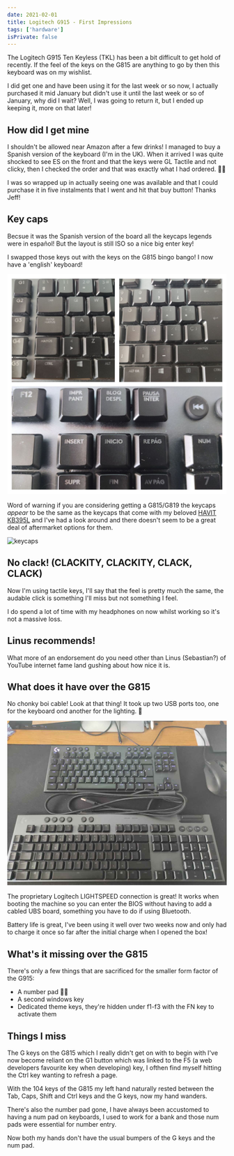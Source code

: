 ```yaml
---
date: 2021-02-01
title: Logitech G915 - First Impressions
tags: ['hardware']
isPrivate: false
---
```


<script>
  import YouTube from '$lib/components/youtube.svelte'
</script>

The Logitech G915 Ten Keyless (TKL) has been a bit difficult to get
hold of recently. If the feel of the keys on the G815 are anything to
go by then this keyboard was on my wishlist.

I did get one and have been using it for the last week or so now, I
actually purchased it mid January but didn't use it until the last
week or so of January, why did I wait? Well, I was going to return it,
but I ended up keeping it, more on that later!

## How did I get mine

I shouldn't be allowed near Amazon after a few drinks! I managed to
buy a Spanish version of the keyboard (I'm in the UK). When it arrived
I was quite shocked to see ES on the front and that the keys were GL
Tactile and not clicky, then I checked the order and that was exactly
what I had ordered. 🤦‍♀️

I was so wrapped up in actually seeing one was available and that I
could purchase it in five instalments that I went and hit that buy
button! Thanks Jeff!

## Key caps

Becsue it was the Spanish version of the board all the keycaps legends
were in español! But the layout is still ISO so a nice big enter key!

I swapped those keys out with the keys on the G815 bingo bango! I now
have a 'english' keyboard!

![spanish legends]

Word of warning if you are considering getting a G815/G819 the keycaps
_appear_ to be the same as the keycaps that come with my beloved
[HAVIT KB395L] and I've had a look around and there doesn't seem to be
a great deal of aftermarket options for them.

![keycaps]

## No clack! (CLACKITY, CLACKITY, CLACK, CLACK)

Now I'm using tactile keys, I'll say that the feel is pretty much the
same, the audable click is something I'll miss but not something I
feel.

I do spend a lot of time with my headphones on now whilst working so
it's not a massive loss.

## Linus recommends!

What more of an endorsement do you need other than Linus (Sebastian?)
of YouTube internet fame land gushing about how nice it is.

<YouTube youTubeId="-rBV4I_LWhg" />

## What does it have over the G815

No chonky boi cable! Look at that thing! It took up two USB ports too,
one for the keyboard ond another for the lighting. 😬

![g915 against the g815]

The proprietary Logitech LIGHTSPEED connection is great! It works when
booting the machine so you can enter the BIOS without having to add a
cabled UBS board, something you have to do if using Bluetooth.

Battery life is great, I've been using it well over two weeks now and
only had to charge it once so far after the initial charge when I
opened the box!

## What's it missing over the G815

There's only a few things that are sacrificed for the smaller form
factor of the G915:

- A number pad 🤦‍♀️
- A second windows key
- Dedicated theme keys, they're hidden under f1-f3 with the FN key to
  activate them

## Things I miss

The G keys on the G815 which I really didn't get on with to begin with
I've now become reliant on the G1 button which was linked to the F5 (a
web developers favourite key when developing) key, I ofthen find
myself hitting the Ctrl key wanting to refresh a page.

With the 104 keys of the G815 my left hand naturally rested between
the Tab, Caps, Shift and Ctrl keys and the G keys, now my hand
wanders.

There's also the number pad gone, I have always been accustomed to
having a num pad on keyboards, I used to work for a bank and those num
pads were essential for number entry.

Now both my hands don't have the usual bumpers of the G keys and the
num pad.

<!-- Links -->

[logitech g815]: https://scottspence.com/posts/logitech-g815/
[havit kb395l]: https://www.amazon.co.uk/gp/product/B0767YQQTQ

<!-- Images -->

[spanish legends]: ./spanish-legends.jpg
[keycaps]: ./keycaps.jpg
[g915 against the g815]: ./chonka-cable.jpg
